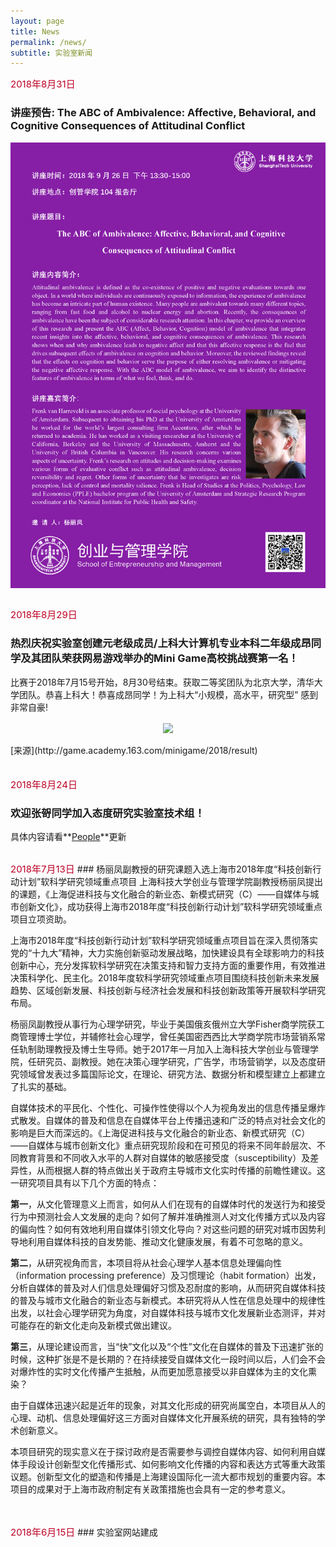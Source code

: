 ```yaml
---
layout: page
title: News
permalink: /news/
subtitle: 实验室新闻
---
```


<span style="font-size: 15px !important; color: #BD0026;">2018年8月31日</span> 
### 讲座预告: The ABC of Ambivalence: Affective, Behavioral, and Cognitive Consequences of Attitudinal Conflict
<div align="center"><img src="images/Poster for Frenk.png" width="600" align="center" /></div><br>

<span style="font-size: 15px !important; color: #BD0026;">2018年8月29日</span>  
### 热烈庆祝实验室创建元老级成员/上科大计算机专业本科二年级成昂同学及其团队荣获网易游戏举办的Mini Game高校挑战赛第一名！
比赛于2018年7月15号开始，8月30号结束。获取二等奖团队为北京大学，清华大学团队。恭喜上科大！恭喜成昂同学！为上科大“小规模，高水平，研究型” 感到非常自豪! <br>
<div align="center"><img src="images/MGprize.JPG" width="600" align="center" /></div><br>
[来源](http://game.academy.163.com/minigame/2018/result)

　　
<br>
<span style="font-size: 15px !important; color: #BD0026;">2018年8月24日</span>  
### 欢迎张哿同学加入态度研究实验室技术组！
具体内容请看**[People](https://www.ar-lab.cn/people/)**更新

<br>
<span style="font-size: 15px !important; color: #BD0026;">2018年7月13日</span>  
### 杨丽凤副教授的研究课题入选上海市2018年度“科技创新行动计划”软科学研究领域重点项目
上海科技大学创业与管理学院副教授杨丽凤提出的课题，《上海促进科技与文化融合的新业态、新模式研究（C）——自媒体与城市创新文化》，成功获得上海市2018年度“科技创新行动计划”软科学研究领域重点项目立项资助。  

上海市2018年度“科技创新行动计划”软科学研究领域重点项目旨在深入贯彻落实党的“十九大”精神，大力实施创新驱动发展战略，加快建设具有全球影响力的科技创新中心，充分发挥软科学研究在决策支持和智力支持方面的重要作用，有效推进决策科学化、民主化。2018年度软科学研究领域重点项目围绕科技创新未来发展趋势、区域创新发展、科技创新与经济社会发展和科技创新政策等开展软科学研究布局。  

杨丽凤副教授从事行为心理学研究，毕业于美国俄亥俄州立大学Fisher商学院获工商管理博士学位，并辅修社会心理学，曾任美国密西西比大学商学院市场营销系常任轨制助理教授及博士生导师。她于2017年一月加入上海科技大学创业与管理学院，任研究员、副教授。她在决策心理学研究，广告学，市场营销学，以及态度研究领域曾发表过多篇国际论文，在理论、研究方法、数据分析和模型建立上都建立了扎实的基础。  

自媒体技术的平民化、个性化、可操作性使得以个人为视角发出的信息传播呈爆炸式散发。自媒体的普及和信息在自媒体平台上传播迅速和广泛的特点对社会文化的影响是巨大而深远的。《上海促进科技与文化融合的新业态、新模式研究（C）——自媒体与城市创新文化》重点研究现阶段和在可预见的将来不同年龄层次、不同教育背景和不同收入水平的人群对自媒体的敏感接受度（susceptibility）及差异性，从而根据人群的特点做出关于政府主导城市文化实时传播的前瞻性建议。这一研究项目具有以下几个方面的特点：  

**第一**，从文化管理意义上而言，如何从人们在现有的自媒体时代的发送行为和接受行为中预测社会人文发展的走向？如何了解并准确推测人对文化传播方式以及内容的偏向性？如何有效地利用自媒体引领文化导向？对这些问题的研究对城市因势利导地利用自媒体科技的自发势能、推动文化健康发展，有着不可忽略的意义。  

**第二**，从研究视角而言，本项目将从社会心理学人基本信息处理偏向性（information processing preference）及习惯理论（habit formation）出发，分析自媒体的普及对人们信息处理偏好习惯及忍耐度的影响，从而研究自媒体科技的普及与城市文化融合的新业态与新模式。本研究将从人性在信息处理中的规律性出发，以社会心理学研究为角度，对自媒体科技与城市文化发展新业态测评，并对可能存在的新文化走向及新模式做出建议。  

**第三**，从理论建设而言，当“快”文化以及“个性”文化在自媒体的普及下迅速扩张的时候，这种扩张是不是长期的？在持续接受自媒体文化一段时间以后，人们会不会对爆炸性的实时文化传播产生抵触，从而更加愿意接受以非自媒体为主的文化熏染？  

由于自媒体迅速兴起是近年的现象，对其文化形成的研究尚属空白，本项目从人的心理、动机、信息处理偏好这三方面对自媒体文化开展系统的研究，具有独特的学术创新意义。  

本项目研究的现实意义在于探讨政府是否需要参与调控自媒体内容、如何利用自媒体手段设计创新型文化传播形式、如何影响文化传播的内容和表达方式等重大政策议题。创新型文化的塑造和传播是上海建设国际化一流大都市规划的重要内容。本项目的成果对于上海市政府制定有关政策措施也会具有一定的参考意义。
<br><br>

<br>
<span style="font-size: 15px !important; color: #BD0026;">2018年6月15日</span>  
### 实验室网站建成

